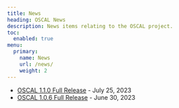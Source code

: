 ```yaml
---
title: News
heading: OSCAL News
description: News items relating to the OSCAL project.
toc:
  enabled: true
menu:
  primary:
    name: News
    url: /news/
    weight: 2
---
```


- [OSCAL 1.1.0 Full Release](https://github.com/usnistgov/OSCAL/releases/tag/v1.1.0) - July 25, 2023
- [OSCAL 1.0.6 Full Release](https://github.com/usnistgov/OSCAL/releases/tag/v1.0.6) - June 30, 2023
